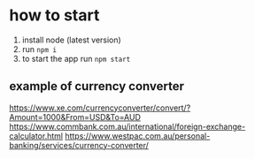 # how to start

1. install node (latest version)
2. run `npm i`
3. to start the app run `npm start`

## example of currency converter

https://www.xe.com/currencyconverter/convert/?Amount=1000&From=USD&To=AUD
https://www.commbank.com.au/international/foreign-exchange-calculator.html
https://www.westpac.com.au/personal-banking/services/currency-converter/